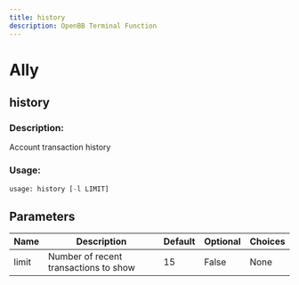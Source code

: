 ```yaml
---
title: history
description: OpenBB Terminal Function
---
```


# Ally

## history

### Description: 

Account transaction history

### Usage: 
```python
usage: history [-l LIMIT]
```

## Parameters

| Name | Description | Default | Optional | Choices |
| ---- | ----------- | ------- | -------- | ------- |
| limit | Number of recent transactions to show | 15 | False | None |


